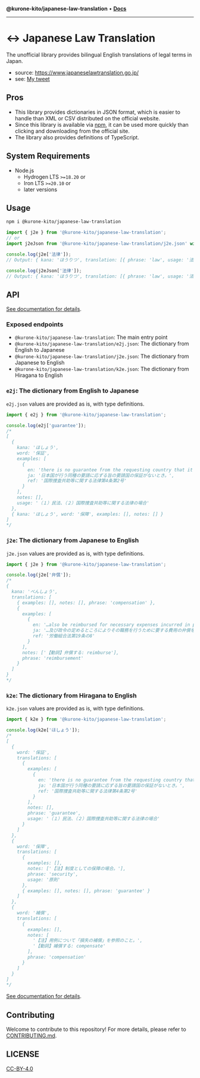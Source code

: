 **@kurone-kito/japanese-law-translation** • [**Docs**](globals.md)

***

# ↔️ Japanese Law Translation

The unofficial library provides bilingual English translations of legal
terms in Japan.

- source: <https://www.japaneselawtranslation.go.jp/>
- see: [My tweet](https://x.com/kurone_kito/status/1817756249112617423)

## Pros

- This library provides dictionaries in JSON format, which is easier to
  handle than XML or CSV distributed on the official website.
- Since this library is available via [npm](https://www.npmjs.com), it can
  be used more quickly than clicking and downloading from the official site.
- The library also provides definitions of TypeScript.

## System Requirements

- Node.js
  - Hydrogen LTS `>=18.20` or
  - Iron LTS `>=20.10` or
  - later versions

## Usage

```sh
npm i @kurone-kito/japanese-law-translation
```

```ts
import { j2e } from '@kurone-kito/japanese-law-translation';
// or
import j2eJson from '@kurone-kito/japanese-law-translation/j2e.json' with { type: 'json' };

console.log(j2e['法律']);
// Output: { kana: 'ほうりつ', translation: [{ phrase: 'law', usage: '法律一般としての意味の場合', ... }, ...], ... }

console.log(j2eJson['法律']);
// Output: { kana: 'ほうりつ', translation: [{ phrase: 'law', usage: '法律一般としての意味の場合', ... }, ...], ... }
```

## API

[See documentation for details](https://github.com/kurone-kito/japanese-law-translation/blob/main/packages/jlt/docs/README.md).

### Exposed endpoints

- `@kurone-kito/japanese-law-translation`: The main entry point
- `@kurone-kito/japanese-law-translation/e2j.json`: The dictionary from
  English to Japanese
- `@kurone-kito/japanese-law-translation/j2e.json`: The dictionary from
  Japanese to English
- `@kurone-kito/japanese-law-translation/k2e.json`: The dictionary from
  Hiragana to English

### `e2j`: The dictionary from English to Japanese

`e2j.json` values are provided as is, with type definitions.

```ts
import { e2j } from '@kurone-kito/japanese-law-translation';

console.log(e2j['guarantee']);
/*
[
  {
    kana: 'ほしょう',
    word: '保証',
    examples: [
      {
        en: 'there is no guarantee from the requesting country that it will honor requests of the same sort from Japan.',
        ja: '日本国が行う同種の要請に応ずる旨の要請国の保証がないとき。',
        ref: '国際捜査共助等に関する法律第4条第2号'
      }
    ],
    notes: [],
    usage: '（１）民法、（２）国際捜査共助等に関する法律の場合'
  },
  { kana: 'ほしょう', word: '保障', examples: [], notes: [] }
]
*/
```

### `j2e`: The dictionary from Japanese to English

`j2e.json` values are provided as is, with type definitions.

```ts
import { j2e } from '@kurone-kito/japanese-law-translation';

console.log(j2e['弁償']);
/*
{
  kana: 'べんしょう',
  translations: [
    { examples: [], notes: [], phrase: 'compensation' },
    {
      examples: [
        {
          en: '…also be reimbursed for necessary expenses incurred in performing their duties as specified by Cabinet Order',
          ja: '…及び政令の定めるところによりその職務を行うために要する費用の弁償を受けるものとする',
          ref: '労働組合法第19条の8'
        }
      ],
      notes: ['【動詞】弁償する: reimburse'],
      phrase: 'reimbursement'
    }
  ]
}
*/
```

### `k2e`: The dictionary from Hiragana to English

`k2e.json` values are provided as is, with type definitions.

```ts
import { k2e } from '@kurone-kito/japanese-law-translation';

console.log(k2e['ほしょう']);
/*
[
  {
    word: '保証',
    translations: [
      {
        examples: [
          {
            en: 'there is no guarantee from the requesting country that it will honor requests of the same sort from Japan.',
            ja: '日本国が行う同種の要請に応ずる旨の要請国の保証がないとき。',
            ref: '国際捜査共助等に関する法律第4条第2号'
          }
        ],
        notes: [],
        phrase: 'guarantee',
        usage: '（１）民法、（２）国際捜査共助等に関する法律の場合'
      }
    ]
  },
  {
    word: '保障',
    translations: [
      {
        examples: [],
        notes: ['【注】制度としての保障の場合。'],
        phrase: 'security',
        usage: '原則'
      },
      { examples: [], notes: [], phrase: 'guarantee' }
    ]
  },
  {
    word: '補償',
    translations: [
      {
        examples: [],
        notes: [
          '【注】用例について「損失の補償」を参照のこと。',
          '【動詞】補償する: compensate'
        ],
        phrase: 'compensation'
      }
    ]
  }
]
*/
```

[See documentation for details](https://github.com/kurone-kito/japanese-law-translation/blob/main/packages/jlt/docs/README.md).

## Contributing

Welcome to contribute to this repository! For more details, please refer to
[CONTRIBUTING.md](https://github.com/kurone-kito/japanese-law-translation/blob/main/.github/CONTRIBUTING.md).

## LICENSE

[CC-BY-4.0](https://creativecommons.org/licenses/by/4.0/)
